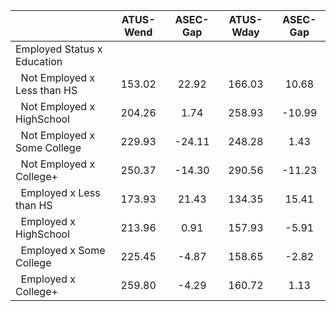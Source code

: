 
|                      |    ATUS-Wend |     ASEC-Gap |    ATUS-Wday |     ASEC-Gap |
| -------------------- | :----------: | :----------: | :----------: | :----------: |
| Employed Status x Education |              |              |              |              |
| &nbsp;&nbsp;Not Employed x Less than HS |       153.02 |        22.92 |       166.03 |        10.68 |
| &nbsp;&nbsp;Not Employed x HighSchool |       204.26 |         1.74 |       258.93 |       -10.99 |
| &nbsp;&nbsp;Not Employed x Some College |       229.93 |       -24.11 |       248.28 |         1.43 |
| &nbsp;&nbsp;Not Employed x College+ |       250.37 |       -14.30 |       290.56 |       -11.23 |
| &nbsp;&nbsp;Employed x Less than HS |       173.93 |        21.43 |       134.35 |        15.41 |
| &nbsp;&nbsp;Employed x HighSchool |       213.96 |         0.91 |       157.93 |        -5.91 |
| &nbsp;&nbsp;Employed x Some College |       225.45 |        -4.87 |       158.65 |        -2.82 |
| &nbsp;&nbsp;Employed x College+ |       259.80 |        -4.29 |       160.72 |         1.13 |

